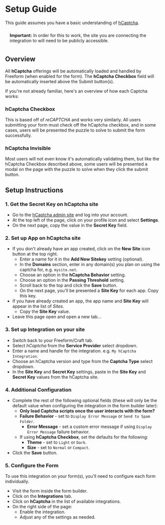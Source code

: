 # Setup Guide

This guide assumes you have a basic understanding of [hCaptcha](https://www.hcaptcha.com/).

<span class="note warning"><b>Important:</b> In order for this to work, the site you are connecting the integration to will need to be publicly accessible.</span>

## Overview
All **hCaptcha** offerings will be automatically loaded and handled by Freeform (when enabled for the form). The **hCaptcha Checkbox** field will be automatically inserted above the Submit button(s).

If you're not already familiar, here's an overview of how each Captcha works:

### hCaptcha Checkbox
This is based off of _reCAPTCHA_ and works very similarly. All users submitting your form must check off the hCaptcha checkbox, and in some cases, users will be presented the puzzle to solve to submit the form successfully.

### hCaptcha Invisible
Most users will not even know it's automatically validating them, but like the hCaptcha Checkbox described above, some users will be presented a modal on the page with the puzzle to solve when they click the submit button.

## Setup Instructions

### 1. Get the Secret Key on hCaptcha site

- Go to the [hCaptcha admin site](https://dashboard.hcaptcha.com/) and log into your account.
- At the top left of the page, click on your profile icon and select **Settings**.
- On the next page, copy the value in the **Secret Key** field.

### 2. Set up App on hCaptcha site

- If you don't already have an app created, click on the **New Site** icon button at the top right.
    - Enter a name for it in the **Add New Sitekey** setting (optional).
    - In the **Domains** section, enter in any domain(s) you plan on using the captcha for, e.g. `mysite.net`.
    - Choose an option in the **hCaptcha Behavior** setting.
    - Choose an option in the **Passing Threshold** setting.
    - Scroll back to the top and click the **Save** button.
    - On the next page, you'll be presented a **Site Key** for each app. Copy this key.
- If you have already created an app, the app name and **Site Key** will appear in the list of _Sites_.
    - Copy the **Site Key** value.
- Leave this page open and open a new tab...

### 3. Set up Integration on your site

- Switch back to your Freeform/Craft tab.
- Select *hCaptcha* from the **Service Provider** select dropdown.
- Enter a name and handle for the integration. e.g. `My hCaptcha Integration`.
- Choose an hCaptcha version and type from the **Captcha Type** select dropdown.
- In the **Site Key** and **Secret Key** settings, paste in the **Site Key** and **Secret Key** values from the hCaptcha site.

### 4. Additional Configuration

- Complete the rest of the following optional fields (these will only be the default value when configuring the integration in the form builder later):
    - **Only load Captcha scripts once the user interacts with the form?**
    - **Failure Behavior** - set to `Display Error Message` or `Send to Spam Folder`.
        - **Error Message** - set a custom error message if using `Display Error Message` failure behavior.
    - If using **hCaptcha Checkbox**, set the defaults for the following:
        - **Theme** - set to `Light` or `Dark`.
        - **Size** - set to `Normal` or `Compact`.
- Click the **Save** button.

### 5. Configure the Form

To use this integration on your form(s), you'll need to configure each form individually.

- Visit the form inside the form builder.
- Click on the **Integrations** tab.
- Click on **hCaptcha** in the list of available integrations.
- On the right side of the page:
    - Enable the integration.
    - Adjust any of the settings as needed.

<style type="text/css">.warning {display:block;padding:10px 15px;border:1px solid var(--warning-color);border-radius:5px;}</style>